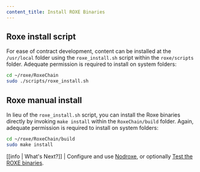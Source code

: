 ```yaml
---
content_title: Install ROXE Binaries
---
```


## Roxe install script

For ease of contract development, content can be installed at the `/usr/local` folder using the `roxe_install.sh` script within the `roxe/scripts` folder. Adequate permission is required to install on system folders:

```sh
cd ~/roxe/RoxeChain
sudo ./scripts/roxe_install.sh
```

## Roxe manual install

In lieu of the `roxe_install.sh` script, you can install the Roxe binaries directly by invoking `make install` within the `RoxeChain/build` folder. Again, adequate permission is required to install on system folders:

```sh
cd ~/roxe/RoxeChain/build
sudo make install
```

[[info | What's Next?]]
| Configure and use [Nodroxe](../../../01_nodroxe/index.md), or optionally [Test the ROXE binaries](04_test-roxe-binaries.md).
